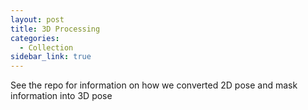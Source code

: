 ```yaml
---
layout: post
title: 3D Processing
categories:
  - Collection
sidebar_link: true
---
```



See the repo for information on how we converted 2D pose and mask information into 3D pose